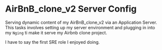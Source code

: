 # AirBnB_clone_v2 Server Config

Serving dynamic content of my AirBnB_clone_v2 via an Application Server.
This tasks involves setting up my server environment and plugging in into my
`Nging` ti make it serve my Airbnb clone project.

I have to say the first SRE role I enjoyed doing.
